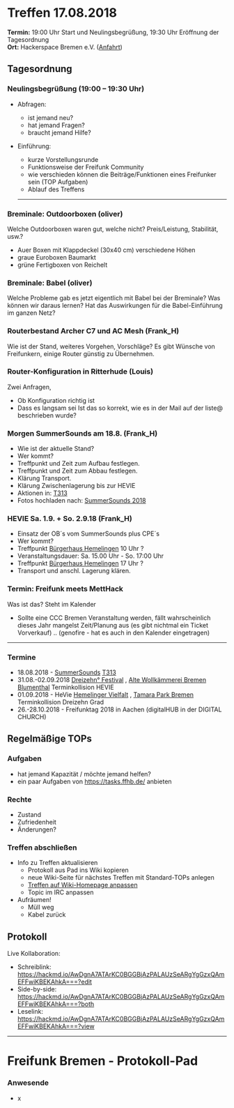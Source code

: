 # Treffen 17.08.2018

**Termin:** 19:00 Uhr Start und Neulingsbegrüßung, 19:30 Uhr Eröffnung der Tagesordnung  
**Ort:** Hackerspace Bremen e.V. ([Anfahrt](https://www.hackerspace-bremen.de/anfahrt/))

## Tagesordnung
### Neulingsbegrüßung (19:00 – 19:30 Uhr)
- Abfragen:
    - ist jemand neu?
    - hat jemand Fragen?
    - braucht jemand Hilfe?
- Einführung:
    - kurze Vorstellungsrunde
    - Funktionsweise der Freifunk Community
    - wie verschieden können die Beiträge/Funktionen eines Freifunker sein (TOP Aufgaben)
    - Ablauf des Treffens

	---

### Breminale: Outdoorboxen (oliver)
Welche Outdoorboxen waren gut, welche nicht? Preis/Leistung, Stabilität, usw.?
- Auer Boxen mit Klappdeckel (30x40 cm) verschiedene Höhen
- graue Euroboxen Baumarkt
- grüne Fertigboxen von Reichelt
 

### Breminale: Babel (oliver)
Welche Probleme gab es jetzt eigentlich mit Babel bei der Breminale? Was können wir daraus lernen? Hat das Auswirkungen für die Babel-Einführung im ganzen Netz?

### Routerbestand Archer C7 und AC Mesh (Frank_H)
Wie ist der Stand, weiteres Vorgehen, Vorschläge?
Es gibt Wünsche von Freifunkern, einige Router günstig zu Übernehmen.

### Router-Konfiguration in Ritterhude (Louis)
Zwei Anfragen, 
- Ob Konfiguration richtig ist
- Dass es langsam sei
Ist das so korrekt, wie es in der Mail auf der liste@ beschrieben wurde?

### Morgen SummerSounds am 18.8. (Frank_H)
- Wie ist der aktuelle Stand?
- Wer kommt?
- Treffpunkt und Zeit zum Aufbau festlegen.
- Treffpunkt und Zeit zum Abbau festlegen.
- Klärung Transport.
- Klärung Zwischenlagerung bis zur HEVIE
- Aktionen in: [T313](https://tasks.ffhb.de/T313)
- Fotos hochladen nach: [SummerSounds 2018](http://cloud.ffhb.de/index.php/apps/files/?dir=/Medien/Events/SummerSounds%202018&fileid=3210)

### HEVIE Sa. 1.9. + So. 2.9.18 (Frank_H)
- Einsatz der OB´s vom SummerSounds plus CPE´s
- Wer kommt?
- Treffpunkt [Bürgerhaus Hemelingen](https://buergerhaus-hemelingen.de/Start/Index.aspx) 10 Uhr ?
- Veranstaltungsdauer: Sa. 15.00 Uhr - So. 17:00 Uhr
- Treffpunkt [Bürgerhaus Hemelingen](https://buergerhaus-hemelingen.de/Start/Index.aspx) 17 Uhr ?
- Transport und anschl. Lagerung klären.

### Termin: Freifunk meets MettHack
Was ist das? Steht im Kalender
- Sollte eine CCC Bremen Veranstaltung werden, fällt wahrscheinlich dieses Jahr mangelst Zeit/Planung aus (es gibt nichtmal ein Ticket Vorverkauf) .. (genofire - hat es auch in den Kalender eingetragen)

---

### Termine
- 18.08.2018 - [SummerSounds](https://summersounds.de/) [T313](https://tasks.ffhb.de/T313)
- 31.08.-02.09.2018 [Dreizehn° Festival](https://dreizehngradfestival.de/) , [Alte Wollkämmerei Bremen Blumenthal](https://www.google.de/maps/place/Alte+Wollk%C3%A4mmerei+%2F+%22Polizei-Revier%22/@53.1812079,8.5770982,17z/data=!4m5!3m4!1s0x47b6d370c338bec9:0x32377484de300c5e!8m2!3d53.18106!4d8.57845) Terminkollision HEVIE
- 01.09.2018 - HeVie [Hemelinger Vielfalt](https://www.hevie-bremen.de/) , [Tamara Park Bremen](https://www.google.de/maps/place/Tamra-Hemelingen-Park/@53.0588478,8.8881641,17z/data=!3m1!4b1!4m5!3m4!1s0x47b1277d867780dd:0x1a409525ac9cf6c5!8m2!3d53.0588478!4d8.8903528) Terminkollision Dreizehn Grad
- 26.-28.10.2018  - Freifunktag 2018 in Aachen (digitalHUB in der DIGITAL CHURCH)


## Regelmäßige TOPs

### Aufgaben
- hat jemand Kapazität / möchte jemand helfen?
- ein paar Aufgaben von https://tasks.ffhb.de/ anbieten

### Rechte
- Zustand
- Zufriedenheit
- Änderungen?

### Treffen abschließen
- Info zu Treffen aktualisieren
  - Protokoll aus Pad ins Wiki kopieren
  - neue Wiki-Seite für nächstes Treffen mit Standard-TOPs anlegen
  - [Treffen auf Wiki-Homepage anpassen](Home)
  - Topic im IRC anpassen
- Aufräumen!
  - Müll weg
  - Kabel zurück


## Protokoll
Live Kollaboration:
- Schreiblink: https://hackmd.io/AwDgnA7ATArKC0BGGBjAzPALAUzSeARgYgGzxQAmEFFwiKBEKAhkA===?edit
- Side-by-side: https://hackmd.io/AwDgnA7ATArKC0BGGBjAzPALAUzSeARgYgGzxQAmEFFwiKBEKAhkA===?both
- Leselink: https://hackmd.io/AwDgnA7ATArKC0BGGBjAzPALAUzSeARgYgGzxQAmEFFwiKBEKAhkA===?view

---

# Freifunk Bremen - Protokoll-Pad

<!--
## Protokoll-Anleitung
- erst ab "### Anwesende" kopieren und ins Wiki übertragen!
Unten anfügen und bestehendes "### Anwesende" überschreiben  
- Termine bitte nicht ins Protokoll, sondern darüber in der Tagesordnung vermerken, sonst ist es doppelt
-->

### Anwesende
- x